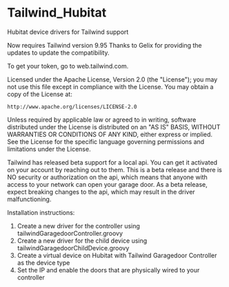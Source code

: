 # Tailwind_Hubitat
Hubitat device drivers for Tailwind support

Now requires Tailwind version 9.95
Thanks to Gelix for providing the updates to update the compatibility.

To get your token, go to web.tailwind.com.



Licensed under the Apache License, Version 2.0 (the "License"); you may not use this file except
in compliance with the License. You may obtain a copy of the License at:

    http://www.apache.org/licenses/LICENSE-2.0

Unless required by applicable law or agreed to in writing, software distributed under the License is distributed
on an "AS IS" BASIS, WITHOUT WARRANTIES OR CONDITIONS OF ANY KIND, either express or implied. See the License
for the specific language governing permissions and limitations under the License.

Tailwind has released beta support for a local api. You can get it activated on your account by reaching out to them.  This is a beta release and there is NO security or authorization on the api, which means that anyone with access to your network can open your garage door.  As a beta release, expect breaking changes to the api, which may result in the driver malfunctioning.


Installation instructions:
1. Create a new driver for the controller using tailwindGaragedoorController.groovy
2. Create a new driver for the child device using tailwindGaragedoorChildDevice.groovy
3. Create a virtual device on Hubitat with Tailwind Garagedoor Controller as the device type
4. Set the IP and enable the doors that are physically wired to your controller



